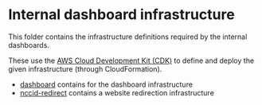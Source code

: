 # Internal dashboard infrastructure

This folder contains the infrastructure definitions required by the internal dashboards.

These use the [AWS Cloud Development Kit (CDK)](https://aws.amazon.com/cdk/) to define and deploy
the given infrastructure (through CloudFormation).

* [dashboard](dashboard) contains for the dashboard infrastructure
* [nccid-redirect](nccid-redirect) contains a website redirection infrastructure
